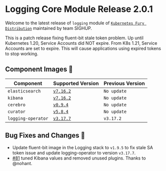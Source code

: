 # Logging Core Module Release 2.0.1

Welcome to the latest release of `logging` module of [`Kubernetes Fury
Distribution`](https://github.com/sighupio/fury-distribution) maintained by team
SIGHUP.

This is a patch release fixing fluent-bit stale token problem. Up until Kubernetes 1.20, Service Accounts did NOT expire.
From K8s 1.21, Service Accounts are set to expire. This will cause applications using expired tokens to stop working.

## Component Images 🚢

| Component          | Supported Version                                                                                      | Previous Version |
|--------------------|--------------------------------------------------------------------------------------------------------|------------------|
| `elasticsearch`    | [`v7.16.2`](https://www.elastic.co/guide/en/elasticsearch/reference/current/release-notes-7.16.3.html) | `No update`      |
| `kibana`           | [`v7.16.2`](https://www.elastic.co/guide/en/kibana/current/release-notes-7.16.2.html)                  | `No update`      |
| `cerebro`          | [`v0.9.4`](https://github.com/lmenezes/cerebro/releases/tag/v0.9.4)                                    | `No update`      |
| `curator`          | [`v5.8.4`](https://github.com/elastic/curator/releases/tag/v5.8.4)                                     | `No update`      |
| `logging-operator` | [`v3.17.7`](https://github.com/banzaicloud/logging-operator/releases/tag/3.17.2)                       | `v3.17.2`        |

## Bug Fixes and Changes 🐛

- Update fluent-bit image in the Logging stack to `v1.9.5` to fix stale SA token issue and update logging-operator to
  version `v3.17.7`.
- [#81](https://github.com/sighupio/fury-kubernetes-logging/pull/81) tuned Kibana values and removed unused plugins.
  Thanks to @nohant.









